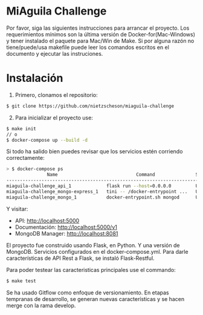 MiAguila Challenge
==============

Por favor, siga las siguientes instrucciones para arrancar el proyecto. 
Los requerimientos mínimos son la última versión de Docker-for(Mac-Windows) y tener instalado el paquete para Mac/Win de Make.
Si por alguna razón no tiene/puede/usa makefile puede leer los comandos escritos en el documento y ejecutar las instruciones.

# Instalación

1. Primero, clonamos el repositorio:

```bash
$ git clone https://github.com/nietzscheson/miaguila-challenge
```

2. Para inicializar el proyecto use:
```bash
$ make init
// o
$ docker-compose up --build -d
```

Si todo ha salido bien puedes revisar que los servicios estén corriendo correctamente:

```bash
> $ docker-compose ps
               Name                             Command               State           Ports
----------------------------------------------------------------------------------------------------
miaguila-challenge_api_1             flask run --host=0.0.0.0         Up      0.0.0.0:5000->5000/tcp
miaguila-challenge_mongo-express_1   tini -- /docker-entrypoint ...   Up      0.0.0.0:8081->8081/tcp
miaguila-challenge_mongo_1           docker-entrypoint.sh mongod      Up      27017/tcp

```

Y visitar:

- API: [http://localhost:5000]('http://localhost:5000')
- Documentación: [http://localhost:5000/v1]('http://localhost:5000/v1')
- MongoDB Manager: [http://localhost:8081]('http://localhost:8081')

El proyecto fue construido usando Flask, en Python. Y una versión de MongoDB. Servicios configurados en el docker-compose.yml. Para darle características de API Rest a Flask, se instaló Flask-Restful.

Para poder testear las caracteristicas principales use el commando:

```bash
$ make test
```

Se ha usado Gitflow como enfoque de versionamiento. En etapas tempranas de desarrollo, se generan nuevas características y se hacen merge con la rama develop.